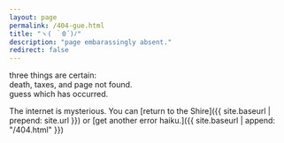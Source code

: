 ```yaml
---
layout: page
permalink: /404-gue.html
title: "ヽ( ｀0´)ﾉ"
description: "page embarassingly absent."
redirect: false
---
```


three things are certain:\
death, taxes, and page not found.\
guess which has occurred.


The internet is mysterious. You can [return to the Shire]({{ site.baseurl | prepend: site.url }}) or [get another error haiku.]({{ site.baseurl | append: "/404.html" }})
